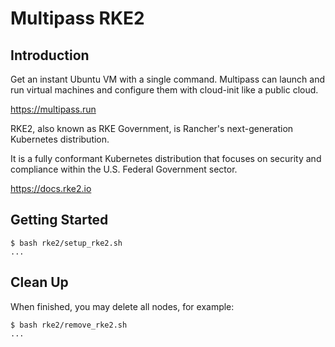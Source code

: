 # Multipass RKE2

## Introduction

Get an instant Ubuntu VM with a single command. Multipass can launch and run
virtual machines and configure them with cloud-init like a public cloud.

https://multipass.run

RKE2, also known as RKE Government, is Rancher's next-generation Kubernetes
distribution.

It is a fully conformant Kubernetes distribution that focuses on security and
compliance within the U.S. Federal Government sector.

https://docs.rke2.io

## Getting Started

```
$ bash rke2/setup_rke2.sh
...
```

## Clean Up

When finished, you may delete all nodes, for example:

```
$ bash rke2/remove_rke2.sh
...
```
